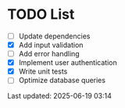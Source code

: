 # TODO List

- [ ] Update dependencies
- [x] Add input validation
- [ ] Add error handling
- [x] Implement user authentication
- [x] Write unit tests
- [ ] Optimize database queries

Last updated: 2025-06-19 03:14
